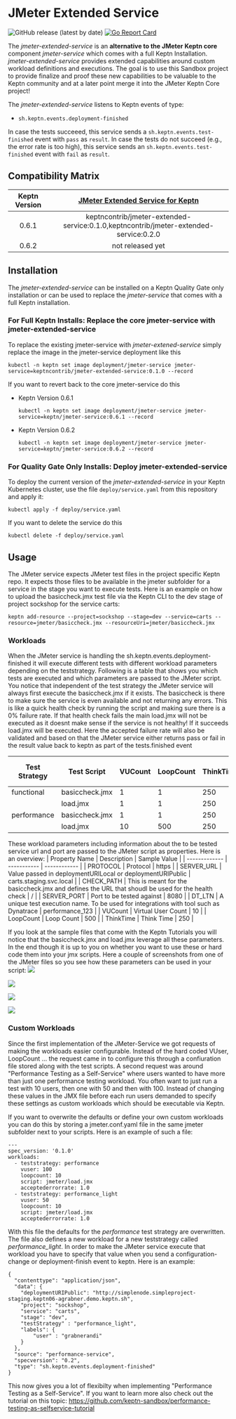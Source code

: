 # JMeter Extended Service
![GitHub release (latest by date)](https://img.shields.io/github/v/release/keptn-contrib/jmeter-extended-service)
[![Go Report Card](https://goreportcard.com/badge/github.com/keptn-contrib/jmeter-extended-service)](https://goreportcard.com/report/github.com/keptn-contrib/jmeter-extended-service)

The *jmeter-extended-service* is an **alternative to the JMeter Keptn core** component *jmeter-service* which comes with a full Keptn Installation.
*jmeter-extended-service* provides extended capabilities around custom workload definitions and executions.
The goal is to use this Sandbox project to provide finalize and proof these new capabilities to be valuable to the Keptn community and at a later point merge it into the JMeter Keptn Core project!

The *jmeter-extended-service* listens to Keptn events of type:
- `sh.keptn.events.deployment-finished`

In case the tests succeeed, this service sends a `sh.keptn.events.test-finished` event with `pass` as `result`. In case the tests do not succeed (e.g., the error rate is too high), this service sends an `sh.keptn.events.test-finished` event with `fail` as `result`.

## Compatibility Matrix

| Keptn Version    | [JMeter Extended Service for Keptn](https://hub.docker.com/r/keptncontrib/jmeter-extended-service/tags) |
|:----------------:|:----------------------------------------:|
|       0.6.1      | keptncontrib/jmeter-extended-service:0.1.0,keptncontrib/jmeter-extended-service:0.2.0 |
|       0.6.2      | not released yet                           |

## Installation

The *jmeter-extended-service* can be installed on a Keptn Quality Gate only installation or can be used to replace the *jmeter-service* that comes with a full Keptn installation.

### For Full Keptn Installs: Replace the core jmeter-service with jmeter-extended-service

To replace the existing jmeter-service with *jmeter-extened-service* simply replace the image in the jmeter-service deployment like this
```console
kubectl -n keptn set image deployment/jmeter-service jmeter-service=keptncontrib/jmeter-extended-service:0.1.0 --record
```

If you want to revert back to the core jmeter-service do this
* Keptn Version 0.6.1
  ```console
  kubectl -n keptn set image deployment/jmeter-service jmeter-service=keptn/jmeter-service:0.6.1 --record
  ```
* Keptn Version 0.6.2
  ```console
  kubectl -n keptn set image deployment/jmeter-service jmeter-service=keptn/jmeter-service:0.6.2 --record
  ```

### For Quality Gate Only Installs: Deploy jmeter-extended-service

To deploy the current version of the *jmeter-extended-service* in your Keptn Kubernetes cluster, use the file `deploy/service.yaml` from this repository and apply it:

```console
kubectl apply -f deploy/service.yaml
```
If you want to delete the service do this
```console
kubectl delete -f deploy/service.yaml
```

## Usage

The JMeter service expects JMeter test files in the project specific Keptn repo. It expects those files to be available in the jmeter subfolder for a service in the stage you want to execute tests. 
Here is an example on how to upload the basiccheck.jmx test file via the Keptn CLI to the dev stage of project sockshop for the service carts:
```
keptn add-resource --project=sockshop --stage=dev --service=carts --resource=jmeter/basiccheck.jmx --resourceUri=jmeter/basiccheck.jmx
```

### Workloads

When the JMeter service is handling the sh.keptn.events.deployment-finished it will execute different tests with different workload parameters depending on the teststrategy. 
Following is a table that shows you which tests are executed and which parameters are passed to the JMeter script. You notice that independent of the test strategy the JMeter service will always first execute the basiccheck.jmx if it exists. The basiccheck is there to make sure the service is even available and not returning any errors. This is like a quick health check by running the script and making sure there is a 0% failure rate.
If that health check fails the main load.jmx will not be executed as it doesnt make sense if the service is not healthy! If it succeeds load.jmx will be executed. Here the accepted failure rate will also be validated and based on that the JMeter service either returns pass or fail in the result value back to keptn as part of the tests.finished event

| Test Strategy | Test Script     | VUCount | LoopCount | ThinkTime | Accepted Failure Rate |
| ------------- | -----------     | ------- | --------- | --------- | --------------------- |
| functional    | basiccheck.jmx  | 1       | 1         | 250       | 0 |
|               | load.jmx        | 1       | 1         | 250       | 0.1 |
| performance   | basiccheck.jmx  | 1       | 1         | 250       | 0 |
|               | load.jmx        | 10      | 500       | 250       | 0.1 |

These workload parameters including information about the to be tested service url and port are passed to the JMeter script as properties.
Here is an overview:
| Property Name | Description | Sample Value |
| ------------- | ----------- | ------------ |
| PROTOCOL      | Protocol    | https |
| SERVER_URL    | Value passed in deploymentURILocal or deploymentURIPublic | carts.staging.svc.local |
| CHECK_PATH    | This is meant for the basiccheck.jmx and defines the URL that shoudl be used for the health check | / |
| SERVER_PORT   | Port to be tested against | 8080 |
| DT_LTN        | A unique test execution name. To be used for integrations with tool such as Dynatrace | performance_123 |
| VUCount       | Virtual User Count | 10 |
| LoopCount     | Loop Count | 500 |
| ThinkTime     | Think Time | 250 | 

If you look at the sample files that come with the Keptn Tutorials you will notice that the basiccheck.jmx and load.jmx leverage all these parameters. In the end though it is up to you on whether you want to use these or hard code them into your jmx scripts.
Here a couple of screenshots from one of the JMeter files so you see how these parameters can be used in your script:
![](./images/jmeter_threadgroup.png)

![](./images/jmeter_httprequest.png)

![](./images/jmeter_thinktime.png)

![](./images/jmeter_dynatraceheader.png)

### Custom Workloads

Since the first implementation of the JMeter-Service we got requests of making the workloads easier configurable. Instead of the hard coded VUser, LoopCount ... the request came in to configure this through a confiuration file stored along with the test scripts.
A second request was around "Performance Testing as a Self-Service" where users wanted to have more than just one performance testing workload. You often want to just run a test with 10 users, then one with 50 and then with 100. Instead of changing these values in the JMX file before each run users demanded to specify these settings as custom workloads which should be executable via Keptn.

If you want to overwrite the defaults or define your own custom workloads you can do this by storing a jmeter.conf.yaml file in the same jmeter subfolder next to your scripts. Here is an example of such a file:
```
---
spec_version: '0.1.0'
workloads:
  - teststrategy: performance
    vuser: 100
    loopcount: 10
    script: jmeter/load.jmx
    acceptederrorrate: 1.0
  - teststrategy: performance_light
    vuser: 50
    loopcount: 10
    script: jmeter/load.jmx
    acceptederrorrate: 1.0
```

With this file the defaults for the *performance* test strategy are overwritten. The file also defines a new workload for a new teststrategy called *performance_light*. In order to make the JMeter service execute that workload you have to specify that value when you send a configuration-change or deployment-finish event to keptn. Here is an example:
```
{
  "contenttype": "application/json",
  "data": {
    "deploymentURIPublic": "http://simplenode.simpleproject-staging.keptn06-agrabner.demo.keptn.sh",
    "project": "sockshop",
    "service": "carts",
    "stage": "dev",
    "testStrategy" : "performance_light",
    "labels": {
        "user" : "grabnerandi"
    }
  },
  "source": "performance-service",
  "specversion": "0.2",
  "type": "sh.keptn.events.deployment-finished"
}
```

This now gives you a lot of flexibilty when implementing "Performance Testing as a Self-Service". If you want to learn more also check out the tutorial on this topic: https://github.com/keptn-sandbox/performance-testing-as-selfservice-tutorial
